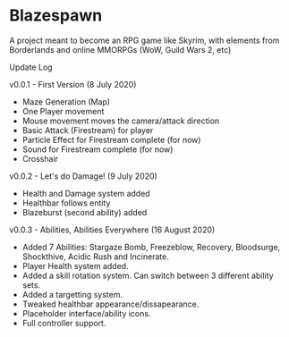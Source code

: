 # Blazespawn
A project meant to become an RPG game like Skyrim, with elements from Borderlands and online MMORPGs (WoW, Guild Wars 2, etc)

Update Log

v0.0.1 - First Version (8 July 2020)
- Maze Generation (Map)
- One Player movement
- Mouse movement moves the camera/attack direction
- Basic Attack (Firestream) for player
- Particle Effect for Firestream complete (for now)
- Sound for Firestream complete (for now)
- Crosshair

v0.0.2 - Let's do Damage! (9 July 2020)
- Health and Damage system added
- Healthbar follows entity
- Blazeburst (second ability) added

v0.0.3 - Abilities, Abilities Everywhere (16 August 2020)
- Added 7 Abilities: Stargaze Bomb, Freezeblow, Recovery, Bloodsurge,
Shockthive, Acidic Rush and Incinerate.
- Player Health system added.
- Added a skill rotation system. Can switch between 3 different ability sets.
- Added a targetting system.
- Tweaked healthbar appearance/dissapearance.
- Placeholder interface/ability icons.
- Full controller support.
